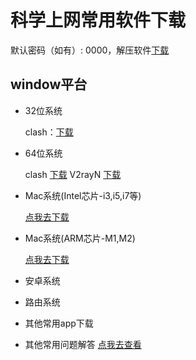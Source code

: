 # 科学上网常用软件下载

默认密码（如有）: 0000，解压软件[下载](https://wwo.lanzoul.com/ik8KH1ryv98b)

## window平台

- 32位系统
  
  clash：<a target="_blank" href="https://gouziyun.lanzoul.com/ioED508y03ub">下载</a>

- 64位系统
  
  clash <a target="_blank" href="https://gouziyun.lanzoul.com/iw3hS08xzqib">下载</a>
  V2rayN <a target="_blank" href="https://wwo.lanzoul.com/inBHB1ryumoj">下载</a>

- Mac系统(Intel芯片-i3,i5,i7等)
  
  <a target="_blank" href="https://wwu.lanzoul.com/i1vYtveapqb">点我去下载</a>

- Mac系统(ARM芯片-M1,M2)
  
  <a target="_blank" href="https://wwu.lanzoul.com/iuPS50ebtach">点我去下载</a>

- 安卓系统
- 路由系统
- 其他常用app下载
- 其他常用问题解答
[点我去查看](/qa)



<div>
<script src="https://yzf.qq.com/xv/web/static/chat_sdk/yzf_chat.min.js"></script>
  <script>
    //参数说明
    //sign：公司渠道唯一标识，复制即可，无需改动
    //uid：用户唯一标识，如果没有则不填写，默认为空
    //data：用于传递用户信息，最多支持5个，参数名分别为c1,c2,c3,c4,c5；默认为空
    //selector：css选择器(document.querySelector, 如#btnid .chat-btn等)，用于替换默认的常驻客服入口
    //callback(type, data): 回调函数,type表示事件类型， data表示事件相关数据
    //type支持的类型：newmsg有新消息，error云智服页面发生错误， close聊天窗口关闭
    window.yzf && window.yzf.init({
      sign: '37ef9b978673509276159aee1ee5b16016bb00a7169f470d4b84ed0524aeba7594bb1bdd03a8cb0adb62396a58b0ed2ed2f5b8ed',
      uid: '',
      data: {
        c1: '',
        c2: '',
        c3: '',
        c4: '',
        c5: ''
      },
      selector: '',
      callback: function(type, data){}
    })
    //window.yzf.close() 关闭1已打开的回话窗口
</script>
</div>
